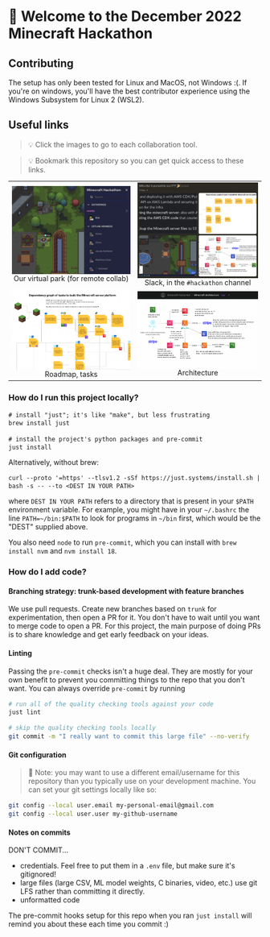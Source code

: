 # 📣 Welcome to the December 2022 Minecraft Hackathon


## Contributing

The setup has only been tested for Linux and MacOS, not Windows :(.
If you're on windows, you'll have the best contributor experience using the Windows Subsystem for Linux 2 (WSL2).

## Useful links

> 💡 Click the images to go to each collaboration tool.

> 💡 Bookmark this repository so you can get quick access to these links.

| | |
|:-------------------------:|:-------------------------:|
|<a href="https://app.gather.town/invite?token=f8SJlx7bS9KO6cOWvqIW" target="_"><img style="float: left; width:  300px; height: 100%; background-size: cover;" src="./docs/gather-town.png"></a>  <br/>Our virtual park (for remote collab) |  <a href="https://join.slack.com/t/rootskiio/shared_invite/zt-13avx8j84-mocJVx5wFAGNf5wUuy07OA" target="_"><img style="float: left; width:  300px; height: 100%; background-size: cover;" src="./docs/slack.png"></a> <br/>Slack, in the `#hackathon` channel |
|<a href="https://www.figma.com/file/LzVP5Ed3i7NQqOkw6YbMVG/Untitled?node-id=0%3A1&t=uW2UsnZVnTNStUjm-1" target="_"><img style="float: left; width:  300px; height: 100%; background-size: cover;" src="./docs/roadmap.png"></a> <br/>Roadmap, tasks  |  <a href="https://www.figma.com/file/6y4vDowRkIZPTYOztIxgy7/Minecraft-Architecture?node-id=0%3A1&t=5JKxB5ylSnLLDZ4b-1" target="_"><img style="float: left; width:  300px; height: 100%; background-size: cover;" src="./docs/architecture.png"></a> <br/>Architecture|

### How do I run this project locally?

```
# install "just"; it's like "make", but less frustrating
brew install just

# install the project's python packages and pre-commit
just install
```

Alternatively, without brew:
```
curl --proto '=https' --tlsv1.2 -sSf https://just.systems/install.sh | bash -s -- --to <DEST IN YOUR PATH>
```

where `DEST IN YOUR PATH` refers to a directory that is present in your `$PATH` environment variable. For example, you might have in your `~/.bashrc` the line `PATH=~/bin:$PATH` to look for programs in `~/bin` first, which would be the "DEST" supplied above.

You also need `node` to run `pre-commit`, which you can install with `brew install nvm` and `nvm install 18`.


### How do I add code?

#### Branching strategy: trunk-based development with feature branches

We use pull requests. Create new branches based on `trunk` for experimentation, then open a PR for it.
You don't have to wait until you want to merge code to open a PR. For this project, the main purpose of doing PRs
is to share knowledge and get early feedback on your ideas.

#### Linting

Passing the `pre-commit` checks isn't a huge deal. They are mostly for your own benefit to prevent you
committing things to the repo that you don't want. You can always override `pre-commit` by running

```bash
# run all of the quality checking tools against your code
just lint
```

```bash
# skip the quality checking tools locally
git commit -m "I really want to commit this large file" --no-verify
```

#### Git configuration

> 📌 Note: you may want to use a different email/username for this repository than
> you typically use on your development machine. You can set your git settings locally
> like so:

```bash
git config --local user.email my-personal-email@gmail.com
git config --local user.user my-github-username
```
#### Notes on commits

DON'T COMMIT...

- credentials. Feel free to put them in a `.env` file, but make sure it's gitignored!
- large files (large CSV, ML model weights, C binaries, video, etc.)
  use git LFS rather than committing it directly.
- unformatted code

The pre-commit hooks setup for this repo when you ran `just install` will remind you
about these each time you commit :)
